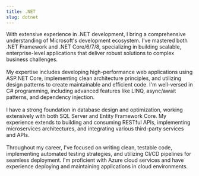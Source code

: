 ```yaml
---
title: .NET
slug: dotnet
---
```


With extensive experience in .NET development, I bring a comprehensive understanding of Microsoft's development ecosystem. I've mastered both .NET Framework and .NET Core/6/7/8, specializing in building scalable, enterprise-level applications that deliver robust solutions to complex business challenges.\
\
My expertise includes developing high-performance web applications using ASP.NET Core, implementing clean architecture principles, and utilizing design patterns to create maintainable and efficient code. I'm well-versed in C# programming, including advanced features like LINQ, async/await patterns, and dependency injection.\
\
I have a strong foundation in database design and optimization, working extensively with both SQL Server and Entity Framework Core. My experience extends to building and consuming RESTful APIs, implementing microservices architectures, and integrating various third-party services and APIs.\
\
Throughout my career, I've focused on writing clean, testable code, implementing automated testing strategies, and utilizing CI/CD pipelines for seamless deployment. I'm proficient with Azure cloud services and have experience deploying and maintaining applications in cloud environments.
